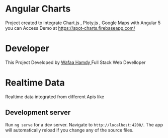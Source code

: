 # Angular Charts
Project created to integrate Chart.js , Ploty.js , Google Maps with Angular 5
you can Access Demo at <a href="https://spot-charts.firebaseapp.com/"> https://spot-charts.firebaseapp.com/ </a>

# Developer
This Project Developed by <a href = "https://wafaa-hamdy.firebaseapp.com/"> Wafaa Hamdy </a> Full Stack Web Develloper

# Realtime Data
Realtime data integrated from different Apis like 


## Development server
Run `ng serve` for a dev server. Navigate to `http://localhost:4200/`. The app will automatically reload if you change any of the source files.

  
 
